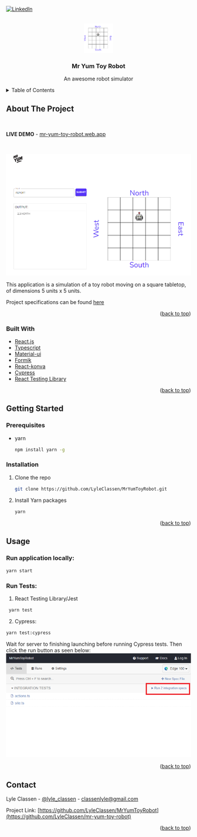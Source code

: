<div id="top"></div>
<!--
*** Thanks for checking out the Best-README-Template. If you have a suggestion
*** that would make this better, please fork the repo and create a pull request
*** or simply open an issue with the tag "enhancement".
*** Don't forget to give the project a star!
*** Thanks again! Now go create something AMAZING! :D
-->



<!-- PROJECT SHIELDS -->
<!--
*** I'm using markdown "reference style" links for readability.
*** Reference links are enclosed in brackets [ ] instead of parentheses ( ).
*** See the bottom of this document for the declaration of the reference variables
*** for contributors-url, forks-url, etc. This is an optional, concise syntax you may use.
*** https://www.markdownguide.org/basic-syntax/#reference-style-links
-->
[![LinkedIn][linkedin-shield]][linkedin-url]



<!-- PROJECT LOGO -->
<br />
<div align="center">
  <a href="https://github.com/othneildrew/Best-README-Template">
    <img src="images/logo.png" alt="Logo" width="80" height="80">
  </a>

  <h3 align="center">Mr Yum Toy Robot</h3>

  <p align="center">
    An awesome robot simulator
  </p>
</div>



<!-- TABLE OF CONTENTS -->
<details>
  <summary>Table of Contents</summary>
  <ol>
    <li>
      <a href="#about-the-project">About The Project</a>
      <ul>
        <li><a href="#built-with">Built With</a></li>
      </ul>
    </li>
    <li>
      <a href="#getting-started">Getting Started</a>
      <ul>
        <li><a href="#prerequisites">Prerequisites</a></li>
        <li><a href="#installation">Installation</a></li>
      </ul>
    </li>
    <li><a href="#usage">Usage</a></li>
  </ol>
</details>



<!-- ABOUT THE PROJECT -->
## About The Project

<br/>

**LIVE DEMO** - [mr-yum-toy-robot.web.app](https://mr-yum-toy-robot.web.app/)

<br/>

[![Product Name Screen Shot][product-screenshot]](https://mr-yum-toy-robot.web.app/)

This application is a simulation of a toy robot moving on a square tabletop, of dimensions 5 units x 5 units.

Project specifications can be found <a href="./MrYum_Toy_Robot_Simulator.pdf">here</a>


<p align="right">(<a href="#top">back to top</a>)</p>



### Built With


* [React.js](https://reactjs.org/)
* [Typescript](https://www.typescriptlang.org/)
* [Material-ui](https://mui.com/)
* [Formik](https://formik.org/)
* [React-konva](https://konvajs.org/docs/react/index.html)
* [Cypress](https://www.cypress.io/)
* [React Testing Library](https://testing-library.com/)


<p align="right">(<a href="#top">back to top</a>)</p>



<!-- GETTING STARTED -->
## Getting Started

### Prerequisites

* yarn
  ```sh
  npm install yarn -g
  ```

### Installation

1. Clone the repo
   ```sh
   git clone https://github.com/LyleClassen/MrYumToyRobot.git
   ```
2. Install Yarn packages
   ```sh
   yarn
   ```

<p align="right">(<a href="#top">back to top</a>)</p>


<!-- USAGE EXAMPLES -->
## Usage

### Run application locally:
   ```sh
  yarn start
   ```
### Run Tests:
 1. React Testing Library/Jest
 ```sh
  yarn test
   ```
  2. Cypress:
  ```sh
  yarn test:cypress
  ```
  Wait for server to finishing launching before running Cypress tests.
  Then click the run button as seen below:
  ![Cypress Screen Shot][cypress-screenshot]




<p align="right">(<a href="#top">back to top</a>)</p>


<!-- CONTACT -->
## Contact

Lyle Classen - [@lyle_classen](https://twitter.com/your_username) - classenlyle@gmail.com

Project Link: [https://github.com/LyleClassen/MrYumToyRobot](https://github.com/LyleClassen/mr-yum-toy-robot)

<p align="right">(<a href="#top">back to top</a>)</p>



<!-- MARKDOWN LINKS & IMAGES -->
<!-- https://www.markdownguide.org/basic-syntax/#reference-style-links -->
[linkedin-shield]: https://img.shields.io/badge/-LinkedIn-black.svg?style=for-the-badge&logo=linkedin&colorB=555
[linkedin-url]: https://www.linkedin.com/in/lyle-classen/
[product-screenshot]: images/site-screenshot.png
[cypress-screenshot]: images/cypress.png
